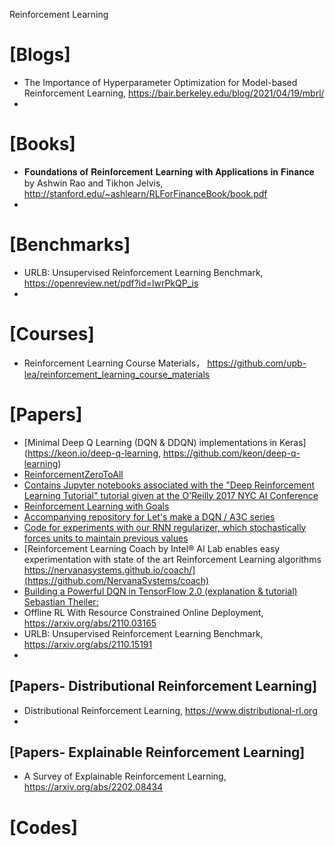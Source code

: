 Reinforcement Learning

# [Blogs]
+ The Importance of Hyperparameter Optimization for Model-based Reinforcement Learning, https://bair.berkeley.edu/blog/2021/04/19/mbrl/
+ 

# [Books]
+ 𝐅𝐨𝐮𝐧𝐝𝐚𝐭𝐢𝐨𝐧𝐬 𝐨𝐟 𝐑𝐞𝐢𝐧𝐟𝐨𝐫𝐜𝐞𝐦𝐞𝐧𝐭 𝐋𝐞𝐚𝐫𝐧𝐢𝐧𝐠 𝐰𝐢𝐭𝐡 𝐀𝐩𝐩𝐥𝐢𝐜𝐚𝐭𝐢𝐨𝐧𝐬 𝐢𝐧 𝐅𝐢𝐧𝐚𝐧𝐜𝐞 by Ashwin Rao and Tikhon Jelvis, http://stanford.edu/~ashlearn/RLForFinanceBook/book.pdf
+ 



# [Benchmarks]
+ URLB: Unsupervised Reinforcement Learning Benchmark, https://openreview.net/pdf?id=lwrPkQP_is
+ 

# [Courses]
+ Reinforcement Learning Course Materials， https://github.com/upb-lea/reinforcement_learning_course_materials

# [Papers]
+ [Minimal Deep Q Learning (DQN & DDQN) implementations in Keras](https://keon.io/deep-q-learning, https://github.com/keon/deep-q-learning)
+ [ReinforcementZeroToAll](https://github.com/hunkim/ReinforcementZeroToAll)
+ [Contains Jupyter notebooks associated with the "Deep Reinforcement Learning Tutorial" tutorial given at the O'Reilly 2017 NYC AI Conference](https://github.com/awjuliani/oreilly-rl-tutorial) 
+ [Reinforcement Learning with Goals](https://github.com/awjuliani/dfp)
+ [Accompanying repository for Let's make a DQN / A3C series](https://github.com/jaara/AI-blog)
+ [Code for experiments with our RNN regularizer, which stochastically forces units to maintain previous values](https://github.com/teganmaharaj/zoneout)
+ [Reinforcement Learning Coach by Intel® AI Lab enables easy experimentation with state of the art Reinforcement Learning algorithms https://nervanasystems.github.io/coach/](https://github.com/NervanaSystems/coach)
+ [Building a Powerful DQN in TensorFlow 2.0 (explanation & tutorial) Sebastian Theiler:](https://medium.com/analytics-vidhya/building-a-powerful-dqn-in-tensorflow-2-0-explanation-tutorial-d48ea8f3177a)
+ Offline RL With Resource Constrained Online Deployment, https://arxiv.org/abs/2110.03165
+ URLB: Unsupervised Reinforcement Learning Benchmark, https://arxiv.org/abs/2110.15191
+ 


## [Papers- Distributional Reinforcement Learning]
+ Distributional Reinforcement Learning, https://www.distributional-rl.org
+ 

## [Papers- Explainable Reinforcement Learning]
+ A Survey of Explainable Reinforcement Learning, https://arxiv.org/abs/2202.08434

# [Codes]


